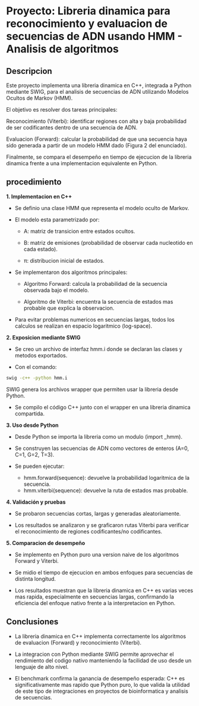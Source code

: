 # Proyecto: Libreria dinamica para reconocimiento y evaluacion de secuencias de ADN usando HMM - Analisis de algoritmos


## Descripcion


Este proyecto implementa una libreria dinamica en C++, integrada a Python mediante SWIG, para el analisis de secuencias de ADN utilizando Modelos Ocultos de Markov (HMM).

El objetivo es resolver dos tareas principales:

Reconocimiento (Viterbi): identificar regiones con alta y baja probabilidad de ser codificantes dentro de una secuencia de ADN.

Evaluacion (Forward): calcular la probabilidad de que una secuencia haya sido generada a partir de un modelo HMM dado (Figura 2 del enunciado).

Finalmente, se compara el desempeño en tiempo de ejecucion de la libreria dinamica frente a una implementacion equivalente en Python.


## procedimiento


**1. Implementacion en C++**

- Se definio una clase HMM que representa el modelo oculto de Markov.

- El modelo esta parametrizado por:

    - A: matriz de transicion entre estados ocultos.

    - B: matriz de emisiones (probabilidad de observar cada nucleotido en cada estado).

    - π: distribucion inicial de estados.

- Se implementaron dos algoritmos principales:

    - Algoritmo Forward: calcula la probabilidad de la secuencia observada bajo el modelo.

    - Algoritmo de Viterbi: encuentra la secuencia de estados mas probable que explica la observacion.

- Para evitar problemas numericos en secuencias largas, todos los calculos se realizan en espacio logaritmico (log-space).

**2. Exposicion mediante SWIG**

- Se creo un archivo de interfaz hmm.i donde se declaran las clases y metodos exportados.

- Con el comando:
```bash
swig -c++ -python hmm.i
```
SWIG genera los archivos wrapper que permiten usar la libreria desde Python.

- Se compilo el código C++ junto con el wrapper en una libreria dinamica compartida.

**3. Uso desde Python**

- Desde Python se importa la libreria como un modulo (import _hmm).

- Se construyen las secuencias de ADN como vectores de enteros (A=0, C=1, G=2, T=3).

- Se pueden ejecutar:

    - hmm.forward(sequence): devuelve la probabilidad logaritmica de la secuencia.
    - hmm.viterbi(sequence): devuelve la ruta de estados mas probable.

**4. Validación y pruebas**

- Se probaron secuencias cortas, largas y generadas aleatoriamente.

- Los resultados se analizaron y se graficaron rutas Viterbi para verificar el reconocimiento de regiones codificantes/no codificantes.

**5. Comparacion de desempeño**

- Se implemento en Python puro una version naive de los algoritmos Forward y Viterbi.

- Se midio el tiempo de ejecucion en ambos enfoques para secuencias de distinta longitud.

- Los resultados muestran que la libreria dinamica en C++ es varias veces mas rapida, especialmente en secuencias largas, confirmando la eficiencia del enfoque nativo frente a la interpretacion en Python.


## Conclusiones


- La libreria dinamica en C++ implementa correctamente los algoritmos de evaluacion (Forward) y reconocimiento (Viterbi).

- La integracion con Python mediante SWIG permite aprovechar el rendimiento del codigo nativo manteniendo la facilidad de uso desde un lenguaje de alto nivel.

- El benchmark confirma la ganancia de desempeño esperada: C++ es significativamente mas rapido que Python puro, lo que valida la utilidad de este tipo de integraciones en proyectos de bioinformatica y analisis de secuencias.
